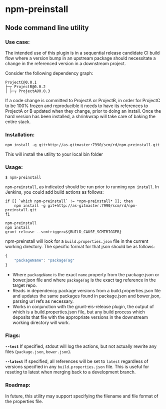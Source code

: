 # npm-preinstall

## Node command line utility

### Use case:
The intended use of this plugin is in a sequential release candidate CI build flow where a version bump in an upstream package should necessitate a change in the referenced version in a downstream project.

Consider the following dependency graph:

```shell
ProjectC@0.0.1
├─┬ ProjectB@0.0.2
│ ├─┬ ProjectA@0.0.3
```

If a code change is committed to ProjectA or ProjectB, in order for ProjectC to be 100% frozen and reproducible it needs to have its references to ProjectA or B updated when they change, prior to doing an install.  Once the hard version has been installed, a shrinkwrap will take care of baking the entire stack.

### Installation:
```shell
npm install -g git+http://as-gitmaster:7990/scm/rd/npm-preinstall.git
```

This will install the utility to your local bin folder

### Usage:
```shell
$ npm-preinstall
```

`npm-preinstall`, as indicated should be run prior to running `npm install`.  In Jenkins, you could add build actions as follows:

```shell
if [[ `which npm-preinstall` != *npm-preinstall* ]]; then
	npm install -g git+http://as-gitmaster:7990/scm/rd/npm-preinstall.git
fi

npm-preinstall
npm install
grunt release --scmtrigger=${BUILD_CAUSE_SCMTRIGGER}
```

npm-preinstall will look for a `build.properties.json` file in the current working directory.  The specific format for that json should be as follows:

```js
{
	"packageName": "packageTag"
}
```

* Where `packageName` is the exact `name` property from the package.json or bower.json file and where `packageTag` is the exact tag reference in the target repo.
* Reads in dependency package versions from a build.properties.json file and updates the same packages found in package.json and bower.json, parsing url refs as necessary.
* Works in conjunction with the grunt-eis-release plugin, the output of which is a build.properties.json file, but any build process which deposits that file with the appropriate versions in the downstream working directory will work.

### Flags:

**`--test`** If specified, stdout will log the actions, but not actually rewrite any files (`package.json`, `bower.json`).

**`--latest`** If specified, all references will be set to `latest` regardless of versions specified in any `build.properties.json` file.  This is useful for reseting to latest when merging back to a development branch.

### Roadmap:
In future, this utility may support specifying the filename and file format of the properties file.
